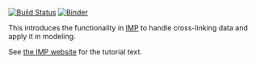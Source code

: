[![Build Status](https://travis-ci.com/salilab/cross_linking_tutorial.svg?branch=master)](https://travis-ci.com/salilab/cross_linking_tutorial)
[![Binder](https://mybinder.org/badge_logo.svg)](https://mybinder.org/v2/gh/salilab/cross_linking_tutorial/master?filepath=index.ipynb)

This introduces the functionality in
[IMP](https://integrativemodeling.org/) to handle cross-linking
data and apply it in modeling.

See [the IMP website](https://integrativemodeling.org/tutorials/cross_linking/)
for the tutorial text.
